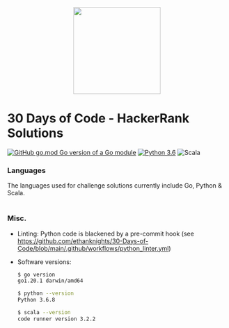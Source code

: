 <div style='float: center; text-align: center; margin-bottom: 20px'>
  <a href='https://www.hackerrank.com/ethanknights' target="_blank">
  <img width="200px" src="https://blog.hackerrank.com/wp-content/uploads/2017/04/logo_HRwordmark2700x670_2-1.png" />
  </a>
</div>

# 30 Days of Code - HackerRank Solutions
[![GitHub go.mod Go version of a Go module](https://img.shields.io/github/go-mod/go-version/gomods/athens.svg)](https://github.com/gomods/athens)
[![Python 3.6](https://img.shields.io/badge/python-3.6-blue.svg)](https://www.python.org/downloads/release/python-360/)
![Scala](https://img.shields.io/badge/scala-%23DC322F.svg?style=for-the-badge&logo=scala&logoColor=white)

### Languages
The languages used for challenge solutions currently include Go, Python & Scala.
<br><br>

### Misc.
- Linting: Python code is blackened by a pre-commit hook (see https://github.com/ethanknights/30-Days-of-Code/blob/main/.github/workflows/python_linter.yml)

- Software versions:
  ```sh
  $ go version
  go1.20.1 darwin/amd64

  $ python --version
  Python 3.6.8

  $ scala --version
  code runner version 3.2.2 
  ```

